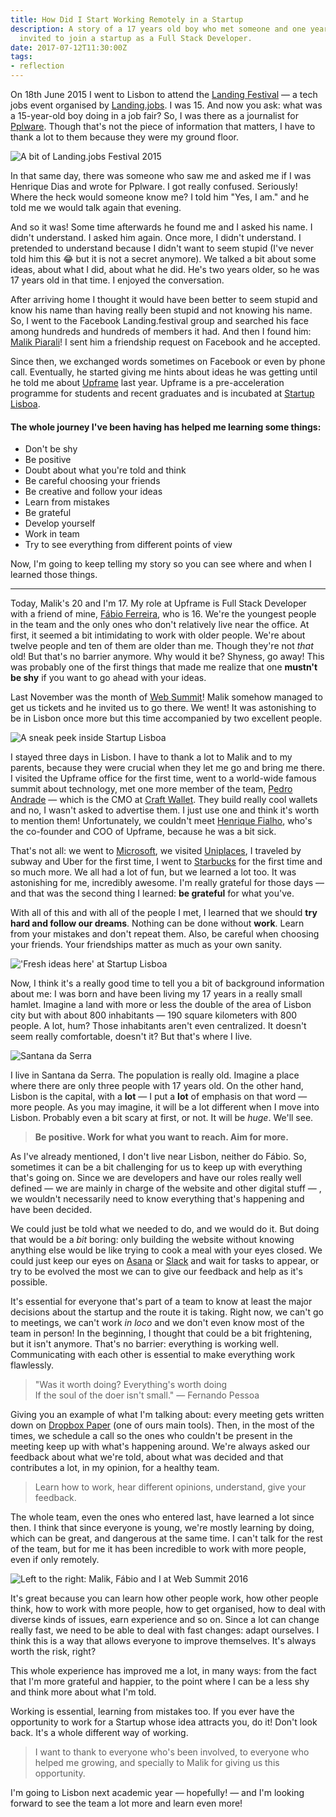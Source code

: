 ```yaml
---
title: How Did I Start Working Remotely in a Startup
description: A story of a 17 years old boy who met someone and one year later was
  invited to join a startup as a Full Stack Developer.
date: 2017-07-12T11:30:00Z
tags:
- reflection
---
```


On 18th June 2015 I went to Lisbon to attend the [Landing
Festival](https://festival.landing.jobs/) — a tech jobs event organised by
[Landing.jobs](https://landing.jobs/). I was 15. And now you ask: what was a
15-year-old boy doing in a job fair? So, I was there as a journalist for
[Pplware](http://pplware.sapo.pt/). Though that's not the piece of information
that matters, I have to thank a lot to them because they were my ground floor.

<!--more-->

![A bit of Landing.jobs Festival 2015](cdn:/2017-07-landing-fest-thumb)

In that same day, there was someone who saw me and asked me if I was Henrique
Dias and wrote for Pplware. I got really confused. Seriously! Where the heck
would someone know me? I told him "Yes, I am." and he told me we would talk
again that evening.

And so it was! Some time afterwards he found me and I asked his name. I didn't
understand. I asked him again. Once more, I didn't understand. I pretended to
understand because I didn't want to seem stupid (I've never told him this 😂 but
it is not a secret anymore). We talked a bit about some ideas, about what I did,
about what he did. He's two years older, so he was 17 years old in that time. I
enjoyed the conversation.

After arriving home I thought it would have been better to seem stupid and know
his name than having really been stupid and not knowing his name. So, I went to
the Facebook Landing.festival group and searched his face among hundreds and
hundreds of members it had. And then I found him: [Malik
Piarali](https://www.linkedin.com/in/malikpiara/)! I sent him a friendship
request on Facebook and he accepted.

Since then, we exchanged words sometimes on Facebook or even by phone call.
Eventually, he started giving me hints about ideas he was getting until he told
me about [Upframe](https://upframe.co/) last year. Upframe is a
pre-acceleration programme for students and recent graduates and is incubated at
[Startup Lisboa](http://www.startuplisboa.com/).

#### The whole journey I've been having has helped me **learning some things**:

* Don't be shy
* Be positive
* Doubt about what you're told and think
* Be careful choosing your friends
* Be creative and follow your ideas
* Learn from mistakes
* Be grateful
* Develop yourself
* Work in team
* Try to see everything from different points of view

Now, I'm going to keep telling my story so you can see where and when I learned
those things.

*****

Today, Malik's 20 and I'm 17. My role at Upframe is Full Stack Developer with a
friend of mine, [Fábio Ferreira](https://www.linkedin.com/in/fabiocferreira/),
who is 16. We're the youngest people in the team and the only ones who don't
relatively live near the office. At first, it seemed a bit intimidating to work
with older people. We're about twelve people and ten of them are older than me.
Though they're not *that* old! But that's no barrier anymore. Why would it be?
Shyness, go away! This was probably one of the first things that made me realize
that one **mustn't be shy** if you want to go ahead with your ideas.

Last November was the month of [Web Summit](https://websummit.com/)! Malik
somehow managed to get us tickets and he invited us to go there. We went! It was
astonishing to be in Lisbon once more but this time accompanied by two excellent
people.

![A sneak peek inside Startup Lisboa](cdn:/2017-07-startup-lx)

I stayed three days in Lisbon. I have to thank a lot to Malik and to my parents,
because they were crucial when they let me go and bring me there. I visited the
Upframe office for the first time, went to a world-wide famous summit about
technology, met one more member of the team, [Pedro
Andrade](https://medium.com/u/534dde713f55) — which is the CMO at [Craft
Wallet](https://craft-wallet.com/). They build really cool wallets and no, I
wasn't asked to advertise them. I just use one and think it's worth to mention
them! Unfortunately, we couldn't meet [Henrique
Fialho](https://medium.com/u/1e66c112f4ce), who's the co-founder and COO of
Upframe, because he was a bit sick.

That's not all: we went to [Microsoft](https://www.microsoft.com/pt-pt/), we
visited [Uniplaces](https://www.uniplaces.com/), I traveled by subway and Uber
for the first time, I went to [Starbucks](http://www.starbucks.pt/) for the
first time and so much more. We all had a lot of fun, but we learned a lot too.
It was astonishing for me, incredibly awesome. I'm really grateful for those
days — and that was the second thing I learned: **be grateful** for what you've.

With all of this and with all of the people I met, I learned that we should
**try hard and follow our dreams**. Nothing can be done without **work**. Learn
from your mistakes and don't repeat them. Also, be careful when choosing your
friends. Your friendships matter as much as your own sanity.

!['Fresh ideas here' at Startup Lisboa](cdn:/2017-07-fresh-ideas)

Now, I think it's a really good time to tell you a bit of background information
about me: I was born and have been living my 17 years in a really small hamlet.
Imagine a land with more or less the double of the area of Lisbon city but with
about 800 inhabitants — 190 square kilometers with 800 people. A lot, hum? Those
inhabitants aren't even centralized. It doesn't seem really comfortable, doesn't
it? But that's where I live.

![Santana da Serra](cdn:/2017-07-santana-da-serra?class=full)

I live in Santana da Serra. The population is really old. Imagine a place where
there are only three people with 17 years old. On the other hand, Lisbon is the
capital, with a **lot** — I put a **lot** of emphasis on that word — more
people. As you may imagine, it will be a lot different when I move into Lisbon.
Probably even a bit scary at first, or not. It will be *huge*. We'll see.

> **Be positive. Work for what you want to reach. Aim for more.**

As I've already mentioned, I don't live near Lisbon, neither do Fábio. So,
sometimes it can be a bit challenging for us to keep up with everything that's
going on. Since we are developers and have our roles really well defined — we
are mainly in charge of the website and other digital stuff — , we wouldn't
necessarily need to know everything that's happening and have been decided.

We could just be told what we needed to do, and we would do it. But doing that
would be a *bit* boring: only building the website without knowing anything else
would be like trying to cook a meal with your eyes closed. We could just keep
our eyes on [Asana](https://asana.com/) or [Slack](https://slack.com/) and wait
for tasks to appear, or try to be evolved the most we can to give our feedback
and help as it's possible.

It's essential for everyone that's part of a team to know at least the major
decisions about the startup and the route it is taking. Right now, we can't go
to meetings, we can't work *in loco* and we don't even know most of the team in
person! In the beginning, I thought that could be a bit frightening, but it
isn't anymore. That's no barrier: everything is working well. Communicating with
each other is essential to make everything work flawlessly.

> "Was it worth doing? Everything's worth doing<br> If the soul of the doer isn't
> small." — Fernando Pessoa

Giving you an example of what I'm talking about: every meeting gets written down
on [Dropbox Paper](https://www.dropbox.com/paper) (one of ours main tools).
Then, in the most of the times, we schedule a call so the ones who couldn't be
present in the meeting keep up with what's happening around. We're always asked
our feedback about what we're told, about what was decided and that contributes
a lot, in my opinion, for a healthy team.

> Learn how to work, hear different opinions, understand, give your feedback.

The whole team, even the ones who entered last, have learned a lot since then. I
think that since everyone is young, we're mostly learning by doing, which can be
great, and dangerous at the same time. I can't talk for the rest of the team,
but for me it has been incredible to work with more people, even if only
remotely.

![Left to the right: Malik, Fábio and I at Web Summit 2016](cdn:/2017-07-web-summit-2016)

It's great because you can learn how other people work, how other people think,
how to work with more people, how to get organised, how to deal with diverse
kinds of issues, earn experience and so on. Since a lot can change really fast,
we need to be able to deal with fast changes: adapt ourselves. I think this is a
way that allows everyone to improve themselves. It's always worth the risk,
right?

This whole experience has improved me a lot, in many ways: from the fact that
I'm more grateful and happier, to the point where I can be a less shy and think
more about what I'm told.

Working is essential, learning from mistakes too. If you ever have the
opportunity to work for a Startup whose idea attracts you, do it! Don't look
back. It's a whole different way of working.

> I want to thank to everyone who's been involved, to everyone who helped me
> growing, and specially to Malik for giving us this opportunity.

I'm going to Lisbon next academic year — hopefully! — and I'm looking forward to
see the team a lot more and learn even more!
